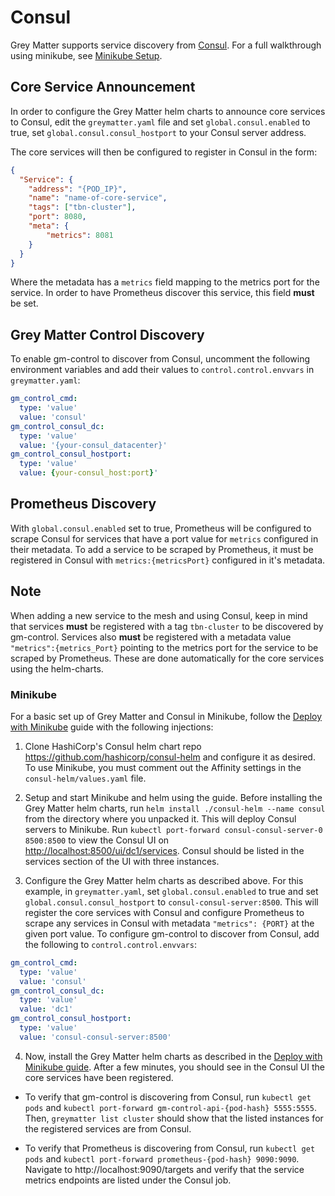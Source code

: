 # Consul

Grey Matter supports service discovery from [Consul](https://www.consul.io/docs/index.html).  For a full walkthrough using minikube, see [Minikube Setup](#minikube).

## Core Service Announcement

In order to configure the Grey Matter helm charts to announce core services to Consul, edit the `greymatter.yaml` file and set `global.consul.enabled` to true, set `global.consul.consul_hostport` to your Consul server address.

The core services will then be configured to register in Consul in the form:

```json
{
  "Service": {
    "address": "{POD_IP}",
    "name": "name-of-core-service",
    "tags": ["tbn-cluster"],
    "port": 8080,
    "meta": {
        "metrics": 8081
    }
  }
}
```

Where the metadata has a `metrics` field mapping to the metrics port for the service. In order to have Prometheus discover this service, this field **must** be set.

## Grey Matter Control Discovery

To enable gm-control to discover from Consul, uncomment the following environment variables and add their values to `control.control.envvars` in `greymatter.yaml`:

```yaml
gm_control_cmd:
  type: 'value'
  value: 'consul'
gm_control_consul_dc:
  type: 'value'
  value: '{your-consul_datacenter}'
gm_control_consul_hostport:
  type: 'value'
  value: {your-consul_host:port}'
```

## Prometheus Discovery

With `global.consul.enabled` set to true, Prometheus will be configured to scrape Consul for services that have a port value for `metrics` configured in their metadata. To add a service to be scraped by Prometheus, it must be registered in Consul with `metrics:{metricsPort}` configured in it's metadata.

## Note
When adding a new service to the mesh and using Consul, keep in mind that services **must** be registered with a tag `tbn-cluster` to be discovered by gm-control. Services also **must** be registered with a metadata value `"metrics":{metrics_Port}` pointing to the metrics port for the service to be scraped by Prometheus. These are done automatically for the core services using the helm-charts.

### Minikube

For a basic set up of Grey Matter and Consul in Minikube, follow the [Deploy with Minikube](./Deploy%20with%20Minikube.md) guide with the following injections:

1. Clone HashiCorp's Consul helm chart repo https://github.com/hashicorp/consul-helm and configure it as desired.  To use Minikube, you must comment out the Affinity settings in the `consul-helm/values.yaml` file. 

2. Setup and start Minikube and helm using the guide. Before installing the Grey Matter helm charts, run `helm install ./consul-helm --name consul` from the directory where you unpacked it.  This will deploy Consul servers to Minikube. Run `kubectl port-forward consul-consul-server-0 8500:8500` to view the Consul UI on <http://localhost:8500/ui/dc1/services>. Consul should be listed in the services section of the UI with three instances.

3. Configure the Grey Matter helm charts as described above.  For this example, in `greymatter.yaml`, set `global.consul.enabled` to true and set `global.consul.consul_hostport` to `consul-consul-server:8500`.  This will register the core services with Consul and configure Prometheus to scrape any services in Consul with metadata `"metrics": {PORT}` at the given port value. To configure gm-control to discover from Consul, add the following to `control.control.envvars`:
```yaml
gm_control_cmd:
  type: 'value'
  value: 'consul'
gm_control_consul_dc:
  type: 'value'
  value: 'dc1'
gm_control_consul_hostport:
  type: 'value'
  value: 'consul-consul-server:8500'
```

4. Now, install the Grey Matter helm charts as described in the [Deploy with Minikube guide](./Deploy%20with%20Minikube.md#install). After a few minutes, you should see in the Consul UI the core services have been registered. 

* To verify that gm-control is discovering from Consul, run `kubectl get pods` and `kubectl port-forward gm-control-api-{pod-hash} 5555:5555`.  Then, `greymatter list cluster` should show that the listed instances for the registered services are from Consul.

* To verify that Prometheus is discovering from Consul, run `kubectl get pods` and `kubectl port-forward prometheus-{pod-hash} 9090:9090`. Navigate to http://localhost:9090/targets and verify that the service metrics endpoints are listed under the Consul job.